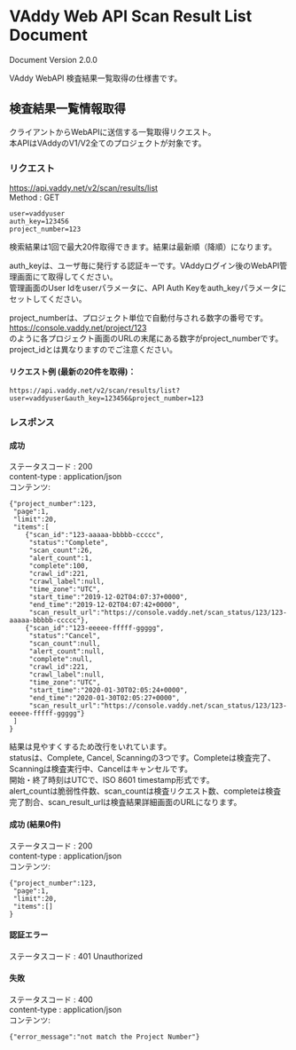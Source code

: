 VAddy Web API Scan Result List Document
============================

Document Version 2.0.0  

VAddy WebAPI 検査結果一覧取得の仕様書です。


## 検査結果一覧情報取得
クライアントからWebAPIに送信する一覧取得リクエスト。  
本APIはVAddyのV1/V2全てのプロジェクトが対象です。

### リクエスト
https://api.vaddy.net/v2/scan/results/list  
Method : GET  

    user=vaddyuser
    auth_key=123456
    project_number=123

検索結果は1回で最大20件取得できます。結果は最新順（降順）になります。  

auth_keyは、ユーザ毎に発行する認証キーです。VAddyログイン後のWebAPI管理画面にて取得してください。  
管理画面のUser Idをuserパラメータに、API Auth Keyをauth_keyパラメータにセットしてください。  

project_numberは、プロジェクト単位で自動付与される数字の番号です。  
https://console.vaddy.net/project/123  
のように各プロジェクト画面のURLの末尾にある数字がproject_numberです。  
project_idとは異なりますのでご注意ください。  


#### リクエスト例 (最新の20件を取得)：

    https://api.vaddy.net/v2/scan/results/list?user=vaddyuser&auth_key=123456&project_number=123



### レスポンス
#### 成功
ステータスコード : 200  
content-type  : application/json  
コンテンツ:

    {"project_number":123,
     "page":1,
     "limit":20,
     "items":[
        {"scan_id":"123-aaaaa-bbbbb-ccccc",
         "status":"Complete",
         "scan_count":26,
         "alert_count":1,
         "complete":100,
         "crawl_id":221,
         "crawl_label":null,
         "time_zone":"UTC",
         "start_time":"2019-12-02T04:07:37+0000",
         "end_time":"2019-12-02T04:07:42+0000",
         "scan_result_url":"https://console.vaddy.net/scan_status/123/123-aaaaa-bbbbb-ccccc"},
        {"scan_id":"123-eeeee-fffff-ggggg",
         "status":"Cancel",
         "scan_count":null,
         "alert_count":null,
         "complete":null,
         "crawl_id":221,
         "crawl_label":null,
         "time_zone":"UTC",
         "start_time":"2020-01-30T02:05:24+0000",
         "end_time":"2020-01-30T02:05:27+0000",
         "scan_result_url":"https://console.vaddy.net/scan_status/123/123-eeeee-fffff-ggggg"}
     ]
    }

結果は見やすくするため改行をいれています。  
statusは、Complete, Cancel, Scanningの3つです。Completeは検査完了、Scanningは検査実行中、Cancelはキャンセルです。  
開始・終了時刻はUTCで、ISO 8601 timestamp形式です。  
alert_countは脆弱性件数、scan_countは検査リクエスト数、completeは検査完了割合、scan_result_urlは検査結果詳細画面のURLになります。




#### 成功 (結果0件)
ステータスコード : 200  
content-type  : application/json  
コンテンツ:

    {"project_number":123,
     "page":1,
     "limit":20,
     "items":[]
    }


#### 認証エラー
ステータスコード : 401  Unauthorized  

#### 失敗
ステータスコード : 400  
content-type  : application/json  
コンテンツ:

    {"error_message":"not match the Project Number"}
